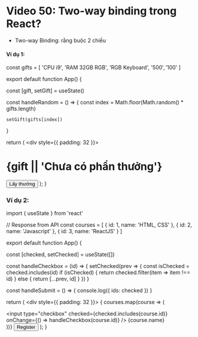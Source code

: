 # Video 50: Two-way binding trong React?

- Two-way Binding: rằng buộc 2 chiều

#### Ví dụ 1:

const gifts = [
  'CPU i9',
  'RAM 32GB RGB',
  'RGB Keyboard',
  '500$',
  '100$'
]

export default function App() {

  const [gift, setGift] = useState()

  const handleRandom = () => {
    const index = Math.floor(Math.random() * gifts.length)

    setGift(gifts[index])
  }

  return (
    <div style={{ padding: 32 }}>
      <h1>{gift || 'Chưa có phần thưởng'}</h1>
      <button onClick={handleRandom}>Lấy thưởng</button>
    </div>
  );
}

### Ví dụ 2:

import { useState } from 'react'

// Response from API
const courses = [
  {
    id: 1,
    name: 'HTML, CSS'
  },
  {
    id: 2,
    name: 'Javascript'
  },
  {
    id: 3,
    name: 'ReactJS'
  }
]

export default function App() {

  const [checked, setChecked] = useState([])

  const handleCheckbox = (id) => {
    setChecked(prev => {
      const isChecked = checked.includes(id)
      if (isChecked) {
        return checked.filter(item => item !== id)
      } else {
        return [...prev, id]
      }
    })
  }

  const handleSubmit = () => {
    console.log({ ids: checked })
  }

  return (
    <div style={{ padding: 32 }}>
      {
        courses.map(course => (
          <div key={course.id}>
            <input
              type="checkbox"
              checked={checked.includes(course.id)}
              onChange={() => handleCheckbox(course.id)}
            />
            {course.name}
          </div>
        ))}
      <button onClick={handleSubmit}>Register</button>
    </div>
  );
}